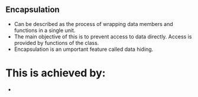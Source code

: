 ## Encapsulation 
- Can be described as the process of wrapping data members and functions in a single unit. 
- The main objective of this is to prevent access to data directly. Access is provided by functions of the class. 
- Encapsulation is an umportant feature called data hiding. 

# This is achieved by: 
- 
